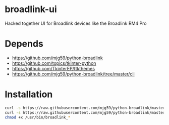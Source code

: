 # broadlink-ui
Hacked together UI for Broadlink devices like the Broadlink RM4 Pro

# Depends
- https://github.com/mjg59/python-broadlink
- https://github.com/topics/tkinter-python
- https://github.com/TkinterEP/ttkthemes
- https://github.com/mjg59/python-broadlink/tree/master/cli

# Installation

```bash
curl -s https://raw.githubusercontent.com/mjg59/python-broadlink/master/cli/broadlink_cli -o /usr/bin/broadlink_cli
curl -s https://raw.githubusercontent.com/mjg59/python-broadlink/master/cli/broadlink_cli -o /usr/bin/broadlink_discovery
chmod +x /usr/bin/broadlink_*
```
